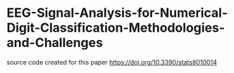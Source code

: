# EEG-Signal-Analysis-for-Numerical-Digit-Classification-Methodologies-and-Challenges
source code created for this paper https://doi.org/10.3390/stats8010014
